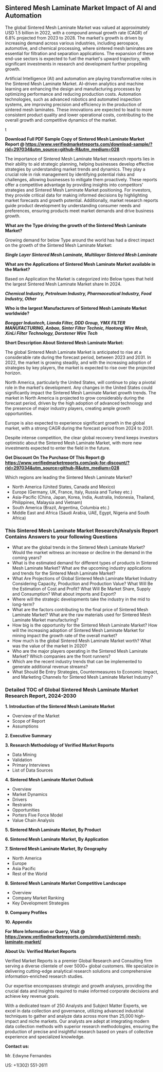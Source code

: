 <h2>Sintered Mesh Laminate Market Impact of AI and Automation</h2><p>The global Sintered Mesh Laminate Market was valued at approximately USD 1.5 billion in 2022, with a compound annual growth rate (CAGR) of 6.8% projected from 2023 to 2028. The market's growth is driven by increasing demand across various industries, including aerospace, automotive, and chemical processing, where sintered mesh laminates are essential for filtration and separation applications. The expansion of these end-use sectors is expected to fuel the market's upward trajectory, with significant investments in research and development further propelling growth.</p><p>Artificial Intelligence (AI) and automation are playing transformative roles in the Sintered Mesh Laminate Market. AI-driven analytics and machine learning are enhancing the design and manufacturing processes by optimizing performance and reducing production costs. Automation technologies, such as advanced robotics and automated inspection systems, are improving precision and efficiency in the production of sintered mesh laminates. These innovations are expected to lead to more consistent product quality and lower operational costs, contributing to the overall growth and competitive dynamics of the market.</p>t</p><p id="" class=""><strong>Download Full PDF Sample Copy of Sintered Mesh Laminate Market Report @ <a href="https://www.verifiedmarketreports.com/download-sample/?rid=297034&utm_source=github-R&utm_medium=028" target="_blank">https://www.verifiedmarketreports.com/download-sample/?rid=297034&utm_source=github-R&utm_medium=028</a></strong></p><p>The importance of&nbsp;Sintered Mesh Laminate Market research reports lies in their ability to aid strategic planning, helping businesses develop effective strategies by understanding market trends and dynamics. They play a crucial role in risk management by identifying potential risks and challenges, allowing businesses to mitigate them proactively. These reports offer a competitive advantage by providing insights into competitors' strategies and Sintered Mesh Laminate Market positioning. For investors, they provide critical data for making informed decisions by highlighting market forecasts and growth potential. Additionally, market research reports guide product development by understanding consumer needs and preferences, ensuring products meet market demands and drive business growth.</p><p><strong>What are the&nbsp;Type driving the growth of the Sintered Mesh Laminate Market?</strong></p><p id="" class="">Growing demand for below Type around the world has had a direct impact on the growth of the Sintered Mesh Laminate Market:</p><em><strong>Single Layer Sintered Mesh Laminate, Multilayer Sintered Mesh Laminate</strong></em></p><strong>What are the&nbsp;Applications&nbsp;of Sintered Mesh Laminate Market available in the Market?</strong></p><p id="" class="">Based on Application the Market is categorized into Below types that held the largest Sintered Mesh Laminate Market share In 2024.</p><em><strong>Chemical Industry, Petroleum Industry, Pharmaceutical Industry, Food Industry, Other</strong></em></p><strong>Who is the largest Manufacturers of Sintered Mesh Laminate Market worldwide?</strong></p><p><em><strong>Boegger Industech, Lianda Filter, DDD Group, YMX FILTER MANUFACTURING, Anbao, Sinter Filter Technic, Haotong Wire Mesh, XinLi Filter Technology, Dorstener Wire Tech</strong></em></p><p id="" class=""><strong>Short Description About Sintered Mesh Laminate Market:</strong></p><p>The global Sintered Mesh Laminate Market is anticipated to rise at a considerable rate during the forecast period, between 2023 and 2031. In 2022, the market is growing steadily, and with the increasing adoption of strategies by key players, the market is expected to rise over the projected horizon.</p><p>North America, particularly the United States, will continue to play a pivotal role in the market's development. Any changes in the United States could significantly impact the Sintered Mesh Laminate Market growth trends. The market in North America is projected to grow considerably during the forecast period, driven by the high adoption of advanced technology and the presence of major industry players, creating ample growth opportunities.</p><p>Europe is also expected to experience significant growth in the global market, with a strong CAGR during the forecast period from 2024 to 2031.</p><p>Despite intense competition, the clear global recovery trend keeps investors optimistic about the Sintered Mesh Laminate Market, with more new investments expected to enter the field in the future.</p><p id="" class=""><strong>Get Discount On The Purchase Of This Report @ <a href="https://www.verifiedmarketreports.com/ask-for-discount/?rid=297034&utm_source=github-R&utm_medium=028" target="_blank">https://www.verifiedmarketreports.com/ask-for-discount/?rid=297034&utm_source=github-R&utm_medium=028</a></strong></p>Which regions are leading the Sintered Mesh Laminate Market?</p><ul><li>North America (United States, Canada and Mexico)</li><li>Europe (Germany, UK, France, Italy, Russia and Turkey etc.)</li><li>Asia-Pacific (China, Japan, Korea, India, Australia, Indonesia, Thailand, Philippines, Malaysia and Vietnam)</li><li>South America (Brazil, Argentina, Columbia etc.)</li><li>Middle East and Africa (Saudi Arabia, UAE, Egypt, Nigeria and South Africa)</li></ul><h3 id="" class="">This Sintered Mesh Laminate Market Research/Analysis Report Contains Answers to your following Questions</h3><ul><li>What are the global trends in the Sintered Mesh Laminate Market? Would the market witness an increase or decline in the demand in the coming years?</li><li>What is the estimated demand for different types of products in Sintered Mesh Laminate Market? What are the upcoming industry applications and trends for the Sintered Mesh Laminate Market?</li><li>What Are Projections of Global Sintered Mesh Laminate Market Industry Considering Capacity, Production and Production Value? What Will Be the Estimation of Cost and Profit? What Will Be Market Share, Supply and Consumption? What about imports and Export?</li><li>Where will the strategic developments take the industry in the mid to long-term?</li><li>What are the factors contributing to the final price of Sintered Mesh Laminate Market? What are the raw materials used for Sintered Mesh Laminate Market manufacturing?</li><li>How big is the opportunity for the Sintered Mesh Laminate Market? How will the increasing adoption of Sintered Mesh Laminate Market for mining impact the growth rate of the overall market?</li><li>How much is the global Sintered Mesh Laminate Market worth? What was the value of the market In 2020?</li><li>Who are the major players operating in the Sintered Mesh Laminate Market? Which companies are the front runners?</li><li>Which are the recent industry trends that can be implemented to generate additional revenue streams?</li><li>What Should Be Entry Strategies, Countermeasures to Economic Impact, and Marketing Channels for Sintered Mesh Laminate Market Industry?</li></ul><h3 id="" class="">Detailed TOC of Global Sintered Mesh Laminate Market Research Report, 2024-2030</h3><p id="" class=""><strong>1. Introduction of the Sintered Mesh Laminate Market</strong></p><ul><li>Overview of the Market</li><li>Scope of Report</li><li>Assumptions</li></ul><p id="" class=""><strong>2. Executive Summary</strong></p><p id="" class=""><strong>3. Research Methodology of Verified Market Reports</strong></p><ul><li>Data Mining</li><li>Validation</li><li>Primary Interviews</li><li>List of Data Sources</li></ul><p id="" class=""><strong>4. Sintered Mesh Laminate Market Outlook</strong></p><ul><li>Overview</li><li>Market Dynamics</li><li>Drivers</li><li>Restraints</li><li>Opportunities</li><li>Porters Five Force Model</li><li>Value Chain Analysis</li></ul><p id="" class=""><strong>5. Sintered Mesh Laminate Market, By Product</strong></p><p id="" class=""><strong>6. Sintered Mesh Laminate Market, By Application</strong></p><p id="" class=""><strong>7. Sintered Mesh Laminate Market, By Geography</strong></p><ul><li>North America</li><li>Europe</li><li>Asia Pacific</li><li>Rest of the World</li></ul><p id="" class=""><strong>8. Sintered Mesh Laminate Market Competitive Landscape</strong></p><ul><li>Overview</li><li>Company Market Ranking</li><li>Key Development Strategies</li></ul><p id="" class=""><strong>9. Company Profiles</strong></p><p id="" class=""><strong>10. Appendix</strong></p><p id="" class=""><strong>For More Information or Query, Visit @ <a href="https://www.verifiedmarketreports.com/product/sintered-mesh-laminate-market/" target="_blank">https://www.verifiedmarketreports.com/product/sintered-mesh-laminate-market/</a></strong></p><p id="" class=""><strong>About Us: Verified Market Reports</strong></p><p id="" class="">Verified Market Reports is a premier Global Research and Consulting firm serving a diverse clientele of over 5000+ global customers. We specialize in delivering cutting-edge analytical research solutions and comprehensive information-enriched research studies.</p><p id="" class="">Our expertise encompasses strategic and growth analyses, providing the crucial data and insights required to make informed corporate decisions and achieve key revenue goals.</p><p id="" class="">With a dedicated team of 250 Analysts and Subject Matter Experts, we excel in data collection and governance, utilizing advanced industrial techniques to gather and analyze data across more than 25,000 high-impact and niche markets. Our analysts are adept at integrating modern data collection methods with superior research methodologies, ensuring the production of precise and insightful research based on years of collective experience and specialized knowledge.</p><p id="" class=""><strong>Contact us:</strong></p><p id="" class="">Mr. Edwyne Fernandes</p><p id="" class="">US: +1(302) 551-2611</p>